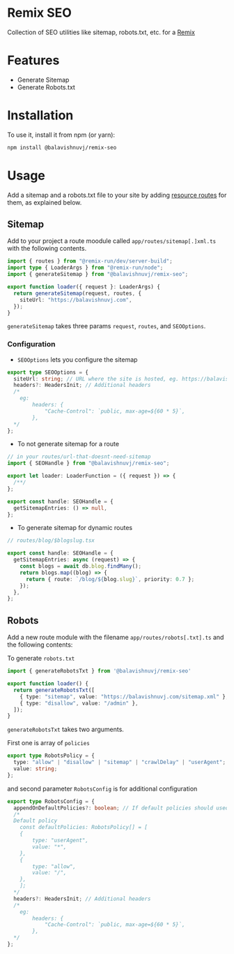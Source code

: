 # Remix SEO

Collection of SEO utilities like sitemap, robots.txt, etc. for a [Remix](https://remix.run/)

# Features

- Generate Sitemap
- Generate Robots.txt

# Installation

To use it, install it from npm (or yarn):

```sh
npm install @balavishnuvj/remix-seo
```

# Usage

Add a sitemap and a robots.txt file to your site by adding [resource routes](https://remix.run/docs/en/main/guides/resource-routes) for them, as explained below.

## Sitemap

Add to your project a route moodule called `app/routes/sitemap[.]xml.ts` with the following contents.

```ts
import { routes } from "@remix-run/dev/server-build";
import type { LoaderArgs } from "@remix-run/node";
import { generateSitemap } from "@balavishnuvj/remix-seo";

export function loader({ request }: LoaderArgs) {
  return generateSitemap(request, routes, {
    siteUrl: "https://balavishnuvj.com",
  });
}
```

`generateSitemap` takes three params `request`, `routes`, and `SEOOptions`.

### Configuration

- `SEOOptions` lets you configure the sitemap

```ts
export type SEOOptions = {
  siteUrl: string; // URL where the site is hosted, eg. https://balavishnuvj.com
  headers?: HeadersInit; // Additional headers
  /*
    eg:  
        headers: {
            "Cache-Control": `public, max-age=${60 * 5}`,
        },
  */
};
```

- To not generate sitemap for a route

```ts
// in your routes/url-that-doesnt-need-sitemap
import { SEOHandle } from "@balavishnuvj/remix-seo";

export let loader: LoaderFunction = ({ request }) => {
  /**/
};

export const handle: SEOHandle = {
  getSitemapEntries: () => null,
};
```

- To generate sitemap for dynamic routes

```ts
// routes/blog/$blogslug.tsx

export const handle: SEOHandle = {
  getSitemapEntries: async (request) => {
    const blogs = await db.blog.findMany();
    return blogs.map((blog) => {
      return { route: `/blog/${blog.slug}`, priority: 0.7 };
    });
  },
};
```

## Robots

Add a new route module with the filename `app/routes/robots[.txt].ts` and the
following contents:

To generate `robots.txt`

```ts
import { generateRobotsTxt } from '@balavishnuvj/remix-seo'

export function loader() {
  return generateRobotsTxt([
    { type: "sitemap", value: "https://balavishnuvj.com/sitemap.xml" },
    { type: "disallow", value: "/admin" },
  ]);
}
```

`generateRobotsTxt` takes two arguments.

First one is array of `policies`

```ts
export type RobotsPolicy = {
  type: "allow" | "disallow" | "sitemap" | "crawlDelay" | "userAgent";
  value: string;
};
```

and second parameter `RobotsConfig` is for additional configuration

```ts
export type RobotsConfig = {
  appendOnDefaultPolicies?: boolean; // If default policies should used
  /*
  Default policy
    const defaultPolicies: RobotsPolicy[] = [
    {
        type: "userAgent",
        value: "*",
    },
    {
        type: "allow",
        value: "/",
    },
    ];
  */
  headers?: HeadersInit; // Additional headers
  /*
    eg:  
        headers: {
            "Cache-Control": `public, max-age=${60 * 5}`,
        },
  */
};
```
